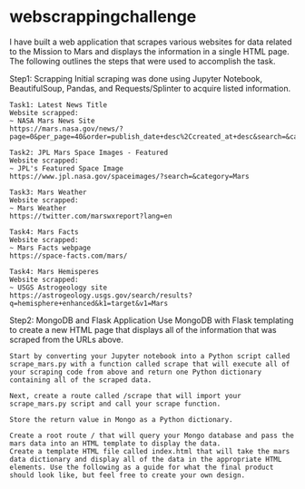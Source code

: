 # webscrappingchallenge

I have built a web application that scrapes various websites for data related to the Mission to Mars and displays the information in a single HTML page. The following outlines the steps that were used to accomplish the task.

Step1: Scrapping
    Initial scraping was done using Jupyter Notebook, BeautifulSoup, Pandas, and Requests/Splinter to acquire 
    listed information.

    Task1: Latest News Title
    Website scrapped:
    ~ NASA Mars News Site
    https://mars.nasa.gov/news/?page=0&per_page=40&order=publish_date+desc%2Ccreated_at+desc&search=&category=19%2C165%2C184%2C204&blank_scope=Latest

    Task2: JPL Mars Space Images - Featured 
    Website scrapped:
    ~ JPL's Featured Space Image
    https://www.jpl.nasa.gov/spaceimages/?search=&category=Mars

    Task3: Mars Weather
    Website scrapped:
    ~ Mars Weather
    https://twitter.com/marswxreport?lang=en

    Task4: Mars Facts
    Website scrapped:
    ~ Mars Facts webpage
    https://space-facts.com/mars/

    Task4: Mars Hemisperes
    Website scrapped:
    ~ USGS Astrogeology site 
    https://astrogeology.usgs.gov/search/results?q=hemisphere+enhanced&k1=target&v1=Mars

Step2: MongoDB and Flask Application
    Use MongoDB with Flask templating to create a new HTML page that displays all of the information that was scraped from the URLs above.

    Start by converting your Jupyter notebook into a Python script called scrape_mars.py with a function called scrape that will execute all of your scraping code from above and return one Python dictionary containing all of the scraped data.

    Next, create a route called /scrape that will import your scrape_mars.py script and call your scrape function.

    Store the return value in Mongo as a Python dictionary.

    Create a root route / that will query your Mongo database and pass the mars data into an HTML template to display the data.
    Create a template HTML file called index.html that will take the mars data dictionary and display all of the data in the appropriate HTML elements. Use the following as a guide for what the final product should look like, but feel free to create your own design.





